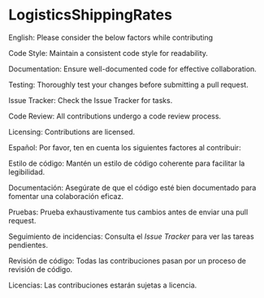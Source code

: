 # LogisticsShippingRates
English:
Please consider the below factors while contributing

Code Style:
Maintain a consistent code style for readability.

Documentation:
Ensure well-documented code for effective collaboration.

Testing:
Thoroughly test your changes before submitting a pull request.

Issue Tracker:
Check the Issue Tracker for tasks.

Code Review:
All contributions undergo a code review process.

Licensing:
Contributions are licensed.


Español:
Por favor, ten en cuenta los siguientes factores al contribuir:

Estilo de código:
Mantén un estilo de código coherente para facilitar la legibilidad.

Documentación:
Asegúrate de que el código esté bien documentado para fomentar una colaboración eficaz.

Pruebas:
Prueba exhaustivamente tus cambios antes de enviar una pull request.

Seguimiento de incidencias:
Consulta el *Issue Tracker* para ver las tareas pendientes.

Revisión de código:
Todas las contribuciones pasan por un proceso de revisión de código.

Licencias:
Las contribuciones estarán sujetas a licencia.
